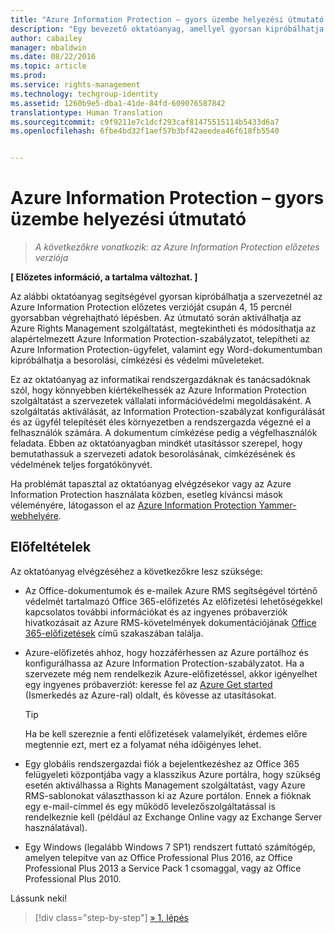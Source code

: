 ```yaml
---
title: "Azure Information Protection – gyors üzembe helyezési útmutató | Azure Rights Management"
description: "Egy bevezető oktatóanyag, amellyel gyorsan kipróbálhatja a szervezetnél a Microsoft Azure Information Protection szolgáltatást csupán 4, 15 percnél gyorsabban végrehajtható lépésben."
author: cabailey
manager: mbaldwin
ms.date: 08/22/2016
ms.topic: article
ms.prod: 
ms.service: rights-management
ms.technology: techgroup-identity
ms.assetid: 1260b9e5-dba1-41de-84fd-609076587842
translationtype: Human Translation
ms.sourcegitcommit: c9f9211e7c1dcf293caf81475515114b5433d6a7
ms.openlocfilehash: 6fbe4bd32f1aef57b3bf42aeedea46f618fb5540


---
```


# Azure Information Protection – gyors üzembe helyezési útmutató 

>*A következőkre vonatkozik: az Azure Information Protection előzetes verziója*

**[ Előzetes információ, a tartalma változhat. ]**

Az alábbi oktatóanyag segítségével gyorsan kipróbálhatja a szervezetnél az Azure Information Protection előzetes verzióját csupán 4, 15 percnél gyorsabban végrehajtható lépésben. Az útmutató során aktiválhatja az Azure Rights Management szolgáltatást, megtekintheti és módosíthatja az alapértelmezett Azure Information Protection-szabályzatot, telepítheti az Azure Information Protection-ügyfelet, valamint egy Word-dokumentumban kipróbálhatja a besorolási, címkézési és védelmi műveleteket.

Ez az oktatóanyag az informatikai rendszergazdáknak és tanácsadóknak szól, hogy könnyebben kiértékelhessék az Azure Information Protection szolgáltatást a szervezetek vállalati információvédelmi megoldásaként. A szolgáltatás aktiválását, az Information Protection-szabályzat konfigurálását és az ügyfél telepítését éles környezetben a rendszergazda végezné el a felhasználók számára. A dokumentum címkézése pedig a végfelhasználók feladata. Ebben az oktatóanyagban mindkét utasítássor szerepel, hogy bemutathassuk a szervezeti adatok besorolásának, címkézésének és védelmének teljes forgatókönyvét. 

Ha problémát tapasztal az oktatóanyag elvégzésekor vagy az Azure Information Protection használata közben, esetleg kíváncsi mások véleményére, látogasson el az [Azure Information Protection Yammer-webhelyére](https://www.yammer.com/askipteam/#/threads/inGroup?type=in_group&feedId=8652489&view=all).

## Előfeltételek 
Az oktatóanyag elvégzéséhez a következőkre lesz szüksége:

- Az Office-dokumentumok és e-mailek Azure RMS segítségével történő védelmét tartalmazó Office 365-előfizetés Az előfizetési lehetőségekkel kapcsolatos további információkat és az ingyenes próbaverziók hivatkozásait az Azure RMS-követelmények dokumentációjának [Office 365-előfizetések](../get-started/requirements-subscriptions.md#office-365-subscription) című szakaszában találja.

- Azure-előfizetés ahhoz, hogy hozzáférhessen az Azure portálhoz és konfigurálhassa az Azure Information Protection-szabályzatot. Ha a szervezete még nem rendelkezik Azure-előfizetéssel, akkor igényelhet egy ingyenes próbaverziót: keresse fel az [Azure Get started](https://account.windowsazure.com/organization) (Ismerkedés az Azure-ral) oldalt, és kövesse az utasításokat.

  > [!TIP] 
  > Ha be kell szereznie a fenti előfizetések valamelyikét, érdemes előre megtennie ezt, mert ez a folyamat néha időigényes lehet.

- Egy globális rendszergazdai fiók a bejelentkezéshez az Office 365 felügyeleti központjába vagy a klasszikus Azure portálra, hogy szükség esetén aktiválhassa a Rights Management szolgáltatást, vagy Azure RMS-sablonokat választhasson ki az Azure portálon. Ennek a fióknak egy e-mail-címmel és egy működő levelezőszolgáltatással is rendelkeznie kell (például az Exchange Online vagy az Exchange Server használatával).

- Egy Windows (legalább Windows 7 SP1) rendszert futtató számítógép, amelyen telepítve van az Office Professional Plus 2016, az Office Professional Plus 2013 a Service Pack 1 csomaggal, vagy az Office Professional Plus 2010. 

Lássunk neki!

>[!div class="step-by-step"]
[&#187; 1. lépés](infoprotect-tutorial-step1.md)





<!--HONumber=Aug16_HO4-->



